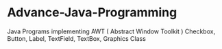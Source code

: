 # Advance-Java-Programming
Java Programs implementing AWT ( Abstract Window Toolkit ) 
Checkbox,
Button,
Label,
TextField,
TextBox,
Graphics Class
